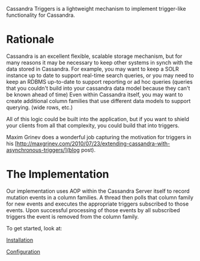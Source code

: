 Cassandra Triggers is a lightweight mechanism to implement trigger-like functionality for Cassandra.

# Rationale

Cassandra is an excellent flexible, scalable storage mechanism, but for many reasons it may be necessary to keep other systems in synch with the data stored in Cassandra.  For example, you may want to keep a SOLR instance up to date to support real-time search queries, or you may need to keep an RDBMS up-to-date to support reporting or ad hoc queries (queries that you couldn't build into your cassandra data model because they can't be known ahead of time)  Even within Cassandra itself, you may want to create additional column families that use different data models to support querying. (wide rows, etc.)

All of this logic could be built into the application, but if you want to shield your clients from all that complexity, you could build that into triggers.

Maxim Grinev does a wonderful job capturing the motivation for triggers in his [http://maxgrinev.com/2010/07/23/extending-cassandra-with-asynchronous-triggers/](blog post).  

# The Implementation

Our implementation uses AOP within the Cassandra Server itself to record mutation events in a column families.  A thread then polls that column family for new events and executes the appropriate triggers subscribed to those events. Upon successful processing of those events by all subscribed triggers the event is removed from the column family.

To get started, look at:

[Installation](Installation)

[Configuration](Configuration)
